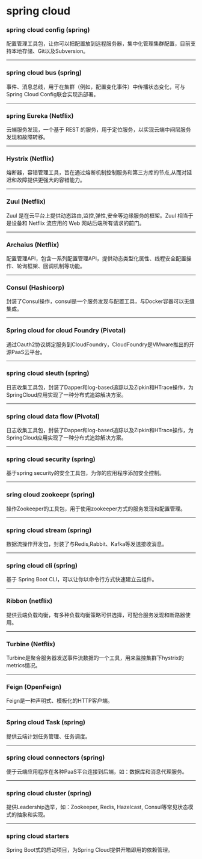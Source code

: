 spring cloud
===

### spring cloud config (spring)
配置管理工具包，让你可以把配置放到远程服务器，集中化管理集群配置，目前支持本地存储、Git以及Subversion。

---

### spring cloud bus (spring)
事件、消息总线，用于在集群（例如，配置变化事件）中传播状态变化，可与Spring Cloud Config联合实现热部署。

---

### spring Eureka  (Netflix)
云端服务发现，一个基于 REST 的服务，用于定位服务，以实现云端中间层服务发现和故障转移。

---

### Hystrix (Netflix)
熔断器，容错管理工具，旨在通过熔断机制控制服务和第三方库的节点,从而对延迟和故障提供更强大的容错能力。

---

### Zuul (Netflix)
Zuul 是在云平台上提供动态路由,监控,弹性,安全等边缘服务的框架。Zuul 相当于是设备和 Netflix 流应用的 Web 网站后端所有请求的前门。

---

### Archaius (Netflix)
配置管理API，包含一系列配置管理API，提供动态类型化属性、线程安全配置操作、轮询框架、回调机制等功能。

---

### Consul (Hashicorp)

封装了Consul操作，consul是一个服务发现与配置工具，与Docker容器可以无缝集成。

---

### Spring cloud for cloud Foundry (Pivotal)
通过Oauth2协议绑定服务到CloudFoundry，CloudFoundry是VMware推出的开源PaaS云平台。

---

### spring cloud sleuth (spring)
日志收集工具包，封装了Dapper和log-based追踪以及Zipkin和HTrace操作，为SpringCloud应用实现了一种分布式追踪解决方案。

---

###  spring cloud data flow (Pivotal)
日志收集工具包，封装了Dapper和log-based追踪以及Zipkin和HTrace操作，为SpringCloud应用实现了一种分布式追踪解决方案。

---

### spring cloud security (spring)
基于spring security的安全工具包，为你的应用程序添加安全控制。

---

### sring cloud zookeepr (spring)
操作Zookeeper的工具包，用于使用zookeeper方式的服务发现和配置管理。

---

### spring cloud stream (spring)
数据流操作开发包，封装了与Redis,Rabbit、Kafka等发送接收消息。

---

### spring cloud cli (spring)
基于 Spring Boot CLI，可以让你以命令行方式快速建立云组件。

---

### Ribbon (netflix)
提供云端负载均衡，有多种负载均衡策略可供选择，可配合服务发现和断路器使用。

---

### Turbine (Netflix)
Turbine是聚合服务器发送事件流数据的一个工具，用来监控集群下hystrix的metrics情况。

---

### Feign (OpenFeign)
Feign是一种声明式、模板化的HTTP客户端。

---

### Spring cloud Task (spring)
提供云端计划任务管理、任务调度。

---

### spring cloud connectors (spring)
便于云端应用程序在各种PaaS平台连接到后端，如：数据库和消息代理服务。

---

### spring cloud cluster (spring)
提供Leadership选举，如：Zookeeper, Redis, Hazelcast, Consul等常见状态模式的抽象和实现。

---

### spring cloud starters
Spring Boot式的启动项目，为Spring Cloud提供开箱即用的依赖管理。

